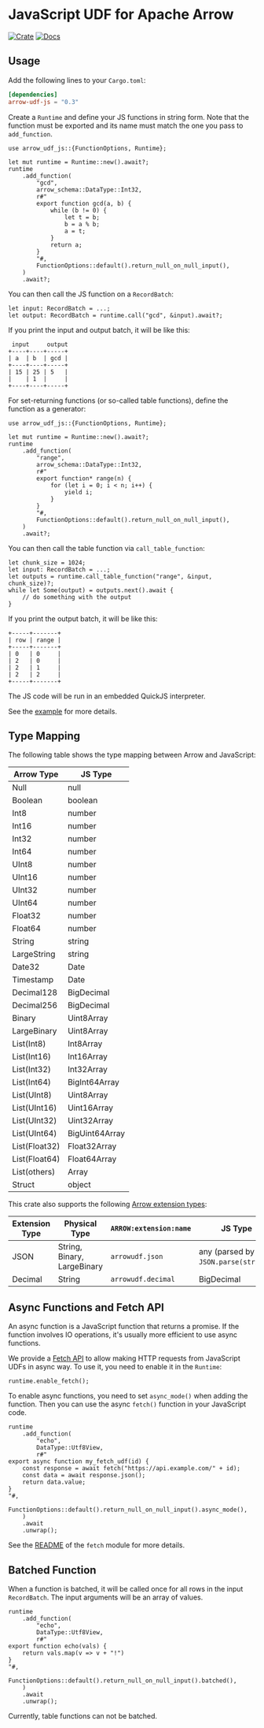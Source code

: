 # JavaScript UDF for Apache Arrow

[![Crate](https://img.shields.io/crates/v/arrow-udf-js.svg)](https://crates.io/crates/arrow-udf-js)
[![Docs](https://docs.rs/arrow-udf-js/badge.svg)](https://docs.rs/arrow-udf-js)

## Usage

Add the following lines to your `Cargo.toml`:

```toml
[dependencies]
arrow-udf-js = "0.3"
```

Create a `Runtime` and define your JS functions in string form.
Note that the function must be exported and its name must match the one you pass to `add_function`.

```rust,ignore
use arrow_udf_js::{FunctionOptions, Runtime};

let mut runtime = Runtime::new().await?;
runtime
    .add_function(
        "gcd",
        arrow_schema::DataType::Int32,
        r#"
        export function gcd(a, b) {
            while (b != 0) {
                let t = b;
                b = a % b;
                a = t;
            }
            return a;
        }
        "#,
        FunctionOptions::default().return_null_on_null_input(),
    )
    .await?;
```

You can then call the JS function on a `RecordBatch`:

```rust,ignore
let input: RecordBatch = ...;
let output: RecordBatch = runtime.call("gcd", &input).await?;
```

If you print the input and output batch, it will be like this:

```text
 input     output
+----+----+-----+
| a  | b  | gcd |
+----+----+-----+
| 15 | 25 | 5   |
|    | 1  |     |
+----+----+-----+
```

For set-returning functions (or so-called table functions), define the function as a generator:

```rust,ignore
use arrow_udf_js::{FunctionOptions, Runtime};

let mut runtime = Runtime::new().await?;
runtime
    .add_function(
        "range",
        arrow_schema::DataType::Int32,
        r#"
        export function* range(n) {
            for (let i = 0; i < n; i++) {
                yield i;
            }
        }
        "#,
        FunctionOptions::default().return_null_on_null_input(),
    )
    .await?;
```

You can then call the table function via `call_table_function`:

```rust,ignore
let chunk_size = 1024;
let input: RecordBatch = ...;
let outputs = runtime.call_table_function("range", &input, chunk_size)?;
while let Some(output) = outputs.next().await {
    // do something with the output
}
```

If you print the output batch, it will be like this:

```text
+-----+-------+
| row | range |
+-----+-------+
| 0   | 0     |
| 2   | 0     |
| 2   | 1     |
| 2   | 2     |
+-----+-------+
```

The JS code will be run in an embedded QuickJS interpreter.

See the [example](examples/js.rs) for more details.

## Type Mapping

The following table shows the type mapping between Arrow and JavaScript:

| Arrow Type            | JS Type        |
| --------------------- | -------------- |
| Null                  | null           |
| Boolean               | boolean        |
| Int8                  | number         |
| Int16                 | number         |
| Int32                 | number         |
| Int64                 | number         |
| UInt8                 | number         |
| UInt16                | number         |
| UInt32                | number         |
| UInt64                | number         |
| Float32               | number         |
| Float64               | number         |
| String                | string         |
| LargeString           | string         |
| Date32                | Date           |
| Timestamp             | Date           |
| Decimal128            | BigDecimal     |
| Decimal256            | BigDecimal     |
| Binary                | Uint8Array     |
| LargeBinary           | Uint8Array     |
| List(Int8)            | Int8Array      |
| List(Int16)           | Int16Array     |
| List(Int32)           | Int32Array     |
| List(Int64)           | BigInt64Array  |
| List(UInt8)           | Uint8Array     |
| List(UInt16)          | Uint16Array    |
| List(UInt32)          | Uint32Array    |
| List(UInt64)          | BigUint64Array |
| List(Float32)         | Float32Array   |
| List(Float64)         | Float64Array   |
| List(others)          | Array          |
| Struct                | object         |

This crate also supports the following [Arrow extension types](https://arrow.apache.org/docs/format/Columnar.html#extension-types):

| Extension Type | Physical Type               | `ARROW:extension:name` | JS Type       |
| -------------- | --------------------------- | ---------------------- | ------------- |
| JSON           | String, Binary, LargeBinary | `arrowudf.json`        | any (parsed by `JSON.parse(string)`) |
| Decimal        | String                      | `arrowudf.decimal`     | BigDecimal    |

## Async Functions and Fetch API

An async function is a JavaScript function that returns a promise. If the function involves IO operations, it's usually more efficient to use async functions.

We provide a [Fetch API](https://developer.mozilla.org/en-US/docs/Web/API/Fetch_API) to allow making HTTP requests from JavaScript UDFs in async way. To use it, you need to enable it in the `Runtime`:

```rust,ignore
runtime.enable_fetch();
```

To enable async functions, you need to set `async_mode()` when adding the function. Then you can use the async `fetch()` function in your JavaScript code.

```rust,ignore
runtime
    .add_function(
        "echo",
        DataType::Utf8View,
        r#"
export async function my_fetch_udf(id) {
    const response = await fetch("https://api.example.com/" + id);
    const data = await response.json();
    return data.value;
}
"#,
        FunctionOptions::default().return_null_on_null_input().async_mode(),
    )
    .await
    .unwrap();
```

See the [README](src/fetch/README.md) of the `fetch` module for more details.

## Batched Function

When a function is batched, it will be called once for all rows in the input `RecordBatch`. The input arguments will be an array of values.


```rust,ignore
runtime
    .add_function(
        "echo",
        DataType::Utf8View,
        r#"
export function echo(vals) {
    return vals.map(v => v + "!")
}
"#,
        FunctionOptions::default().return_null_on_null_input().batched(),
    )
    .await
    .unwrap();
```

Currently, table functions can not be batched.